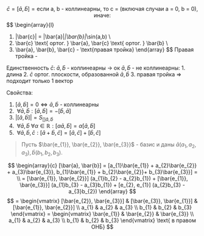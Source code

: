 
$$
\bar{c} = [\bar{a}, \bar{b}] = \text{если a, b - коллинеарны, то c = (включая случаи a = 0, b = 0), иначе:} $$
$$ \begin{array}{l}
1) |\bar{c}| = |\bar{a}|*|\bar{b}|*\sin(a,b) \\
2) \bar{c} \text{ ортог. } \bar{a}, \bar{c} \text{ ортог. } \bar{b} \\
3) \bar{a}, \bar{b}, \bar{c} - \text{правая тройка}
\end{array}
$$
Правая тройка -

Единственность $\bar{c}$:
	$\bar{a}, \bar{b}$ - коллинеарны -> ок
	$\bar{a}, \bar{b}$ - не коллинеарны:
	1. длина
	2. $\bar{c}$ ортог. плоскости, образованной $\bar{a}, \bar{b}$
	3. правая тройка
	=> подходит только 1 вектор

Свойства:
1. $[\bar{a}, \bar{b}] = 0 \iff \bar{a}, \bar{b}$ - коллинеарны
2. $\ \forall \bar{a}, \bar{b}: [\bar{a}, \bar{b}] = -[\bar{b}, \bar{a}]$
3. $|[\bar{a}, \bar{b}]| = S_{[] \bar{a}, \bar{b}}$
4. $\ \forall \bar{a}, \bar{b} \ \forall \alpha \in \mathbb{R} : [\alpha\bar{a}, \bar{b}] = \alpha[\bar{a}, \bar{b}]$
5. $\ \forall \bar{a}, \bar{b}, \bar{c}: [\bar{a} +\bar{b}, \bar{c}] = [\bar{a}, \bar{c}] + [\bar{b}, \bar{c}]$

> Пусть $\bar{e_{1}}, \bar{e_{2}}, \bar{e_{3}}$ - базис и даны $\bar{a}(a_{1}, a_{2}, a_{3}), \bar{b}(b_{1}, b_{2}, b_{3})$. 

$$
\begin{array}{c}
[\bar{a}, \bar{b}] = [a_{1}\bar{e_{1}} + a_{2}\bar{e_{2}} + a_{3}\bar{e_{3}}, b_{1}\bar{e_{1}} + b_{2}\bar{e_{2}}+ b_{3}\bar{e_{3}}] = \\
=  [\bar{e_{1}}, \bar{e_{2}}] (a_{1}b_{2} - a_{2}b_{1}) + [\bar{e_{1}}, \bar{e_{3}}] (a_{1}b_{3} - a_{3}b_{1}) + [e_{2}, e_{1}] (a_{2}b_{3} - a_{3}b_{2})
\end{array}
$$
$$
= \begin{vmatrix}
[\bar{e_{2}}, \bar{e_{3}}] & [\bar{e_{3}}, \bar{e_{1}}] & [\bar{e_{1}}, \bar{e_{2}}] \\
a_{1} & a_{2} & a_{3} \\
b_{1} & b_{2} & b_{3}
\end{vmatrix}
= \begin{vmatrix}
\bar{e_{1}} & \bar{e_{2}} & \bar{e_{3}} \\
a_{1} & a_{2} & a_{3} \\
b_{1} & b_{2} & b_{3}
\end{vmatrix} \text{ в правом ОНБ}
$$
